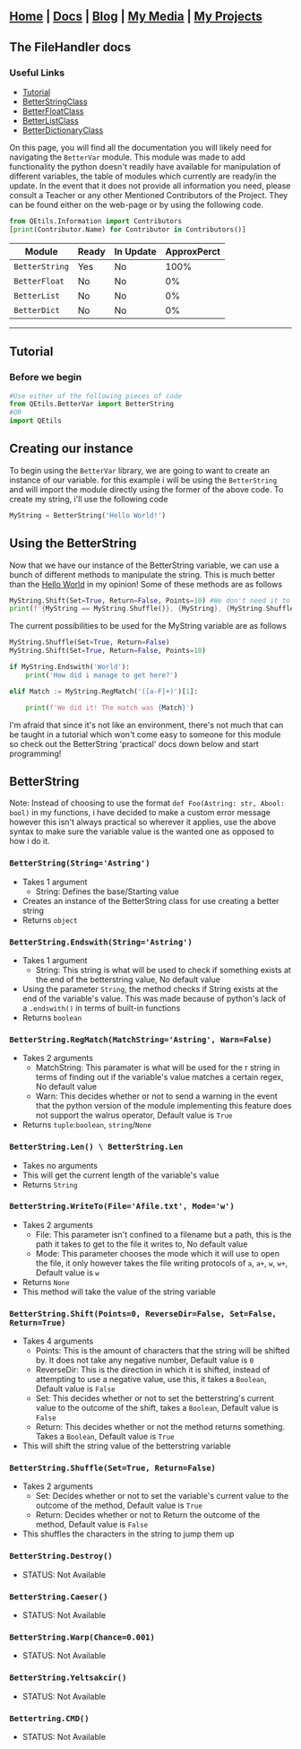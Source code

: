## [Home](http://lib-nexus.github.io/site) | [Docs](https://lib-nexus.github.io/site/docs) | [Blog](https://www.youtube.com/watch?v=dQw4w9WgXcQ) | [My Media](https://lib-nexus.github.io/site/my/media) | [My Projects](https://lib-nexus.github.io/site/my/projects)

## The FileHandler docs

### Useful Links
- [Tutorial](#Tutorial)
- [BetterStringClass](#BetterStringClass)
- [BetterFloatClass](#BetterFloatClass)
- [BetterListClass](#BetterListClass)
- [BetterDictionaryClass](#BetterDictionaryClass)

On this page, you will find all the documentation you will likely need for navigating the `BetterVar` module. This module was made to add functionality the python doesn't readily have available for manipulation of different variables, the table of modules which currently are ready/in the update. In the event that it does not provide all information you need, please consult a Teacher or any other Mentioned Contributors of the Project. They can be found either on the web-page or by using the following code.
```python 
from QEtils.Information import Contributors
[print(Contributor.Name) for Contributor in Contributors()]
```

| Module | Ready | In Update | ApproxPerct |
| --- | --- | --- | --- |
| `BetterString` | Yes | No | 100% |
| `BetterFloat` | No | No | 0% |
| `BetterList` | No | No | 0% |
| `BetterDict` | No | No | 0% |

---

## Tutorial

### Before we begin

```python
#Use either of the following pieces of code
from QEtils.BetterVar import BetterString
#OR
import QEtils
```
## Creating our instance

To begin using the `BetterVar` library, we are going to want to create an instance of our variable. for this example i will be using the `BetterString` and will import the module directly using the former of the above code. To create my string, i'll use the following code

```python
MyString = BetterString('Hello World!')
```

## Using the BetterString

Now that we have our instance of the BetterString variable, we can use a bunch of different methods to manipulate the string. This is much better than the [Hello World](https://lib-nexus.github.io/site/docs/QEtils/HelloWorld) in my opinion! Some of these methods are as follows
```python
MyString.Shift(Set=True, Return=False, Points=10) #We don't need it to return a value, we just want it to set itself to it's shifted version. The poitns argument is how many characters over it will shift
print(f'{MyString == MyString.Shuffle()}, {MyString}, {MyString.Shuffle()}') #Now we'll just print out what a shuffled version of the MyString variable would look like as well as it's own  self thanks to '__str__'
```

The current possibilities to be used for the MyString variable are as follows
```python
MyString.Shuffle(Set=True, Return=False)
MyString.Shift(Set=True, Return=False, Points=10)

if MyString.Endswith('World'):
    print('How did i manage to get here?')

elif Match := MyString.RegMatch('([a-F]+)')[1]:

    print(f'We did it! The match was {Match}')
```

I'm afraid that since it's not like an environment, there's not much that can be taught in a tutorial which won't come easy to someone for this module so check out the BetterString 'practical' docs down below and start programming!

## BetterString
Note: Instead of choosing to use the format `def Foo(Astring: str, Abool: bool)` in my functions, i have decided to make a custom error message however this isn't always practical so wherever it applies, use the above syntax to make sure the variable value is the wanted one as opposed to how i do it.

### `BetterString(String='Astring')`
- Takes 1 argument
    - String: Defines the base/Starting value
- Creates an instance of the BetterString class for use creating a better string
- Returns `object`

### `BetterString.Endswith(String='Astring')`
- Takes 1 argument
    - String: This string is what will be used to check if something exists at the end of the betterstring value, No default value
- Using the parameter `String`, the method checks if String exists at the end of the variable's value. This was made because of python's lack of a `.endswith()` in terms of built-in functions
- Returns `boolean`

### `BetterString.RegMatch(MatchString='Astring', Warn=False)`
- Takes 2 arguments
    - MatchString: This paramater is what will be used for the r string in terms of finding out if the variable's value matches a certain regex, No default value
    - Warn: This decides whether or not to send a warning in the event that the python version of the module implementing this feature does not support the walrus operator, Default value is `True`
- Returns `tuple`:`boolean`, `string`/`None`
    
### `BetterString.Len() \ BetterString.Len`
- Takes no arguments
- This will get the current length of the variable's value
- Returns `String`

### `BetterString.WriteTo(File='Afile.txt', Mode='w')`
- Takes 2 arguments
    - File: This parameter isn't confined to a filename but a path, this is the path it takes to get to the file it writes to, No default value
    - Mode: This parameter chooses the mode which it will use to open the file, it only however takes the file writing protocols of `a`, `a+`, `w`, `w+`, Default value is `w`
- Returns `None`
- This method will take the value of the string variable

### `BetterString.Shift(Points=0, ReverseDir=False, Set=False, Return=True)`
- Takes 4 arguments
    - Points: This is the amount of characters that the string will be shifted by. It does not take any negative number, Default value is `0`
    - ReverseDir: This is the direction in which it is shifted, instead of attempting to use a negative value, use this, it takes a `Boolean`, Default value is `False`
    - Set: This decides whether or not to set the betterstring's current value to the outcome of the shift, takes a `Boolean`, Default value is `False`
    - Return: This decides whether or not the method returns something. Takes a `Boolean`, Default value is `True`
- This will shift the string value of the betterstring variable

### `BetterString.Shuffle(Set=True, Return=False)`
- Takes 2 arguments
    - Set: Decides whether or not to set the variable's current value to the outcome of the method, Default value is `True`
    - Return: Decides whether or not to Return the outcome of the method, Default value is `False`
- This shuffles the characters in the string to jump them up

### `BetterString.Destroy()`
- STATUS: Not Available

### `BetterString.Caeser()`
- STATUS: Not Available

### `BetterString.Warp(Chance=0.001)`
- STATUS: Not Available

### `BetterString.Yeltsakcir()`
- STATUS: Not Available

### `Bettertring.CMD()`
- STATUS: Not Available

